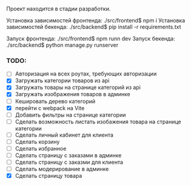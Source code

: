 Проект находится в стадии разработки.

Установка зависимостей фронтенда: ./src/frontend$ npm i
Установка зависимостей бекенда: ./src/backend$ pip install -r requirements.txt

Запуск фронтенда: ./src/frontend$ npm runn dev
Запуск бекенда: ./src/backend$ python manage.py runserver

### TODO:
- [ ] Авторизация на всех роутах, требующих авторизации
- [x] Загружать категории товаров из api
- [x] Загружать товары на странице категорий из api
- [X] Загружать изображения товаров в админке
- [ ] Кешировать дерево категорий
- [x] перейти с webpack на Vite
- [ ] Добавить фильтры на странице категории
- [ ] Сделать возможность листать изобажения товара на странице категории
- [ ] Сделать личный кабинет для клиента
- [ ] Сделать корзину
- [ ] Сделать избранное
- [ ] Сделать страницу с заказами в админке
- [ ] Сделать страницу с заказми для клиента
- [ ] Сделать модерирование в админке
- [x] Сделать страницу товара